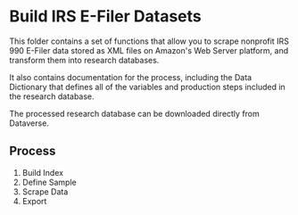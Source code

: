 # Build IRS E-Filer Datasets

This folder contains a set of functions that allow you to scrape nonprofit IRS 990 E-Filer data stored as XML files on Amazon's Web Server platform, and transform them into research databases.

It also contains documentation for the process, including the Data Dictionary that defines all of the variables and production steps included in the research database.

The processed research database can be downloaded directly from Dataverse.

## Process

1. Build Index
2. Define Sample
3. Scrape Data
4. Export
